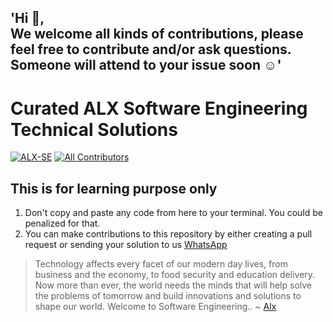 ## 'Hi :wave:, <br /> We welcome all kinds of contributions, please feel free to contribute and/or ask questions. <br /> Someone will attend to your issue soon ☺️'
# Curated ALX Software Engineering Technical Solutions


[![ALX-SE](https://cdn.rawgit.com/sindresorhus/awesome/d7305f38d29fed78fa85652e3a63e154dd8e8829/media/badge.svg)](https://github.com/sindresorhus/awesome) <!-- ALL-CONTRIBUTORS-BADGE:START - Do not remove or modify this section -->
[![All Contributors](https://img.shields.io/badge/all_contributors-1-orange.svg?style=flat-square)](#contributors-)
<!-- ALL-CONTRIBUTORS-BADGE:END -->

## This is for learning purpose only
1. Don't copy and paste any code from here to your terminal. You could be penalized for that.
2. You can make contributions to this repository by either creating a pull request or sending your solution to us [WhatsApp](https://wa.link/ojzs70)


> Technology affects every facet of our modern day lives, from business and the economy, to food security and education delivery. Now more than ever, the world needs the minds that will help solve the problems of tomorrow and build innovations and solutions to shape our world. Welcome to Software Engineering.. ~ [Alx](https://www.alxafrica.com/programme_post/full-stack-software-engineer/)

